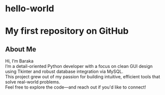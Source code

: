 # hello-world
# My first repository on GitHub
## About Me

Hi, I’m Baraka   
I’m a detail-oriented Python developer with a focus on clean GUI design using Tkinter and robust database integration via MySQL.  
This project grew out of my passion for building intuitive, efficient tools that solve real-world problems.  
Feel free to explore the code—and reach out if you'd like to connect!

